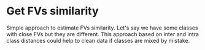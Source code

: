 # Get FVs similarity

Simple approach to estimate FVs similarity. Let's say we have some classes with close FVs but they are different. This approach based on inter and intra class distances could help to clean data if classes are mixed by mistake.
